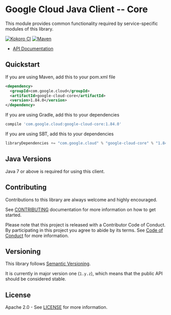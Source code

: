 # Google Cloud Java Client -- Core

This module provides common functionality required by service-specific modules of this library.

[![Kokoro CI][kokoro-badge]][kokoro-badge-link]
[![Maven](https://img.shields.io/maven-central/v/com.google.cloud/google-cloud-core.svg)](https://img.shields.io/maven-central/v/com.google.cloud/google-cloud-core.svg)

- [API Documentation][api-docs]

## Quickstart

[//]: # ({x-version-update-start:google-cloud-core:released})
If you are using Maven, add this to your pom.xml file
```xml
<dependency>
  <groupId>com.google.cloud</groupId>
  <artifactId>google-cloud-core</artifactId>
  <version>1.84.0</version>
</dependency>
```
If you are using Gradle, add this to your dependencies
```Groovy
compile 'com.google.cloud:google-cloud-core:1.84.0'
```
If you are using SBT, add this to your dependencies
```Scala
libraryDependencies += "com.google.cloud" % "google-cloud-core" % "1.84.0"
```
[//]: # ({x-version-update-end})

## Java Versions

Java 7 or above is required for using this client.

## Contributing

Contributions to this library are always welcome and highly encouraged.

See [CONTRIBUTING][contributing] documentation for more information on how to get started.

Please note that this project is released with a Contributor Code of Conduct. By participating in
this project you agree to abide by its terms. See [Code of Conduct][code-of-conduct] for more
information.

## Versioning

This library follows [Semantic Versioning][semver].

It is currently in major version one (``1.y.z``), which means that the public API should be
considered stable.

## License

Apache 2.0 - See [LICENSE][license] for more information.

[contributing]: https://github.com/googleapis/java-core/blob/master/CONTRIBUTING.md
[code-of-conduct]: https://github.com/googleapis/java-core/blob/master/CODE_OF_CONDUCT.md
[license]: https://github.com/googleapis/java-core/blob/master/LICENSE
[semver]: http://semver.org/
[cloud-platform]: https://cloud.google.com/
[kokoro-badge]: http://storage.googleapis.com/cloud-devrel-public/java/badges/java-core/master.svg
[kokoro-badge-link]: http://storage.googleapis.com/cloud-devrel-public/java/badges/java-core/master.html
[api-docs]: https://googleapis.dev/java/google-cloud-core/latest
